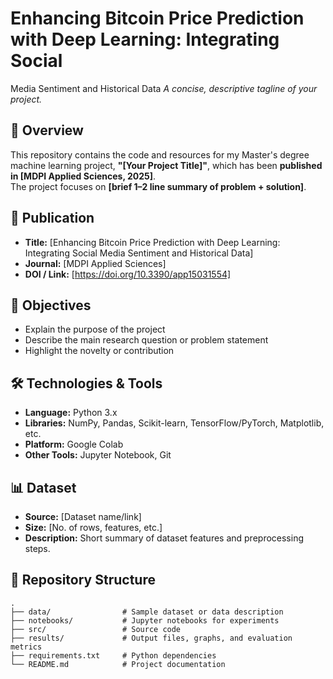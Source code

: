 # Enhancing Bitcoin Price Prediction with Deep Learning: Integrating Social
Media Sentiment and Historical Data 
_A concise, descriptive tagline of your project._

## 📄 Overview
This repository contains the code and resources for my Master's degree machine learning project, **"[Your Project Title]"**, which has been **published in [MDPI Applied Sciences, 2025]**.  
The project focuses on **[brief 1–2 line summary of problem + solution]**.

## 📰 Publication
- **Title:** [Enhancing Bitcoin Price Prediction with Deep Learning: Integrating Social Media Sentiment and Historical Data]  
- **Journal:** [MDPI Applied Sciences]  
- **DOI / Link:** [https://doi.org/10.3390/app15031554]  

## 🎯 Objectives
- Explain the purpose of the project  
- Describe the main research question or problem statement  
- Highlight the novelty or contribution  

## 🛠️ Technologies & Tools
- **Language:** Python 3.x  
- **Libraries:** NumPy, Pandas, Scikit-learn, TensorFlow/PyTorch, Matplotlib, etc.  
- **Platform:** Google Colab  
- **Other Tools:** Jupyter Notebook, Git  

## 📊 Dataset
- **Source:** [Dataset name/link]  
- **Size:** [No. of rows, features, etc.]  
- **Description:** Short summary of dataset features and preprocessing steps.

## 📂 Repository Structure
```plaintext
.
├── data/                # Sample dataset or data description
├── notebooks/           # Jupyter notebooks for experiments
├── src/                 # Source code
├── results/             # Output files, graphs, and evaluation metrics
├── requirements.txt     # Python dependencies
└── README.md            # Project documentation
